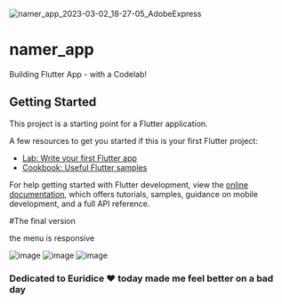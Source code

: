 ![namer_app_2023-03-02_18-27-05_AdobeExpress](https://user-images.githubusercontent.com/93227096/222602475-d6621a16-1f22-45ec-a422-01af5618d4c2.gif)

# namer_app

Building Flutter App - with a Codelab!

## Getting Started

This project is a starting point for a Flutter application.

A few resources to get you started if this is your first Flutter project:

- [Lab: Write your first Flutter app](https://docs.flutter.dev/get-started/codelab)
- [Cookbook: Useful Flutter samples](https://docs.flutter.dev/cookbook)

For help getting started with Flutter development, view the
[online documentation](https://docs.flutter.dev/), which offers tutorials,
samples, guidance on mobile development, and a full API reference.

#The final version

the menu is responsive

![image](https://user-images.githubusercontent.com/93227096/223274294-e335d3dd-2ea9-4a14-a354-beef9578a732.png)
![image](https://user-images.githubusercontent.com/93227096/223274314-d372dda4-75d5-4b1d-a3b2-821585fe4016.png)
![image](https://user-images.githubusercontent.com/93227096/223274339-e369434f-35bd-4f9e-b090-84f6152e4046.png)


### Dedicated to Euridice ♥ today made me feel better on a bad day
